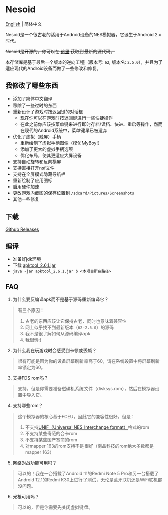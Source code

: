 # Nesoid

[English](README.md) | 简体中文

Nesoid是一个很古老的适用于Android设备的NES模拟器，它诞生于Android 2.x时代。

~~Nesoid是开源的。你可以在 [这里](https://f-droid.org/repo/com.androidemu.nes_61_src.tar.gz) 获取到最新的源代码。~~

本存储库是基于最后一个版本的逆向工程（版本号: `62`, 版本名: `2.5.0`），并且为了适应现代的Android设备而做了一些修改和修复。

## 我修改了哪些东西

- 添加了简体中文翻译
- 移除了一些过时的东西
- 重新设计了游戏时按返回键的对话框
  - 现在你可以在游戏时按返回键进行一些快捷操作
  - 在此之前你应该按菜单键来进行即时存档/读档、快进、重启等操作，然而在现代的Android系统中，菜单键早已被遗弃
- 优化了虚拟（触屏）手柄
  - 重新绘制了虚拟手柄图像（模仿MyBoy!）
  - 添加了更大的虚拟手柄选项
  - 优化布局，使其更适应大屏设备
- 支持自动旋转和反向横屏
- 支持直接打开nsf文件
- 支持在全屏模式隐藏导航栏
- 重新绘制了应用图标
- 启用硬件加速
- 更改游戏内截图的保存位置到 `/sdcard/Pictures/Screenshots`
- 其他一些修复

## 下载

[Github Releases](https://github.com/Pzqqt/com.androidemu.nes/releases/latest)

## 编译

- 准备好jdk环境
- 下载 [apktool_2.6.1.jar](https://github.com/iBotPeaches/Apktool/releases/download/v2.6.1/apktool_2.6.1.jar)
- `java -jar apktool_2.6.1.jar b <本项目所在路径>`

## FAQ

1. 为什么要反编译apk而不是基于源码重新编译它？

> 有三个原因：
> 1. 古老的东西应该让它保持古老，同时也意味着兼容性
> 2. 网上似乎找不到最新版本（`62-2.5.0`）的源码
> 3. 我不是很了解如何从源码编译apk
> 4. 我很懒:)

2. 为什么我在玩游戏时会感受到卡顿或丢帧？

> 很有可能是因为你的设备屏幕刷新率高于60，请在系统设置中将屏幕刷新率锁定为60。

3. 支持FDS rom吗？

> 支持，但是你需要准备磁碟机系统文件（disksys.rom），然后在模拟器设置中导入它。

4. 支持哪些rom？

> 这个模拟器的核心基于FCEU，因此它的兼容性很好。但是：
> 1. 不支持[UNIF（Universal NES Interchange format）](https://www.nesdev.org/wiki/UNIF)格式的rom
> 2. 不支持某些奇葩的合卡rom
> 3. 不支持某些国产寨商的rom
> 4. 对mapper 163的rom支持不是很好（南晶科技的rom绝大多数都是mapper 163）

5. 网络对战功能可用吗？

> 可以的！我在一台搭载了Android 11的Redmi Note 5 Pro和另一台搭载了Android 12.1的Redmi K30上进行了测试，无论是蓝牙联机还是WiFi联机都没问题。

6. 光枪可用吗？

> 可以的，但是你需要先关闭虚拟键盘。
